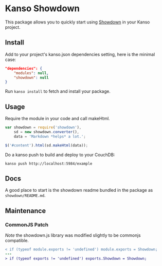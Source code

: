 # Kanso Showdown

This package allows you to quickly start using
[Showdown](https://github.com/coreyti/showdown/) in your Kanso project.

## Install

Add to your project's kanso.json dependencies setting, here is the minimal
case:

```json
"dependencies": {
    "modules": null,
    "showdown": null
}
```

Run `kanso install` to fetch and install your package.

## Usage

Require the module in your code and call makeHtml.

```javascript
var showdown = require('showdown'),
    sd = new showdown.converter(),
    data = 'Markdown *helps* a lot.';

$('#content').html(sd.makeHtml(data));
```
        
Do a kanso push to build and deploy to your CouchDB:

```
kanso push http://localhost:5984/example
```

## Docs

A good place to start is the showdown readme bundled in the package as
`showdown/README.md`.

## Maintenance 

### CommonJS Patch

*Note* the showdown.js library was modified slightly to be commonjs compatible.

```diff
< if (typeof module.exports != 'undefined') module.exports = Showdown;
---
> if (typeof exports != 'undefined') exports.Showdown = Showdown;
```

